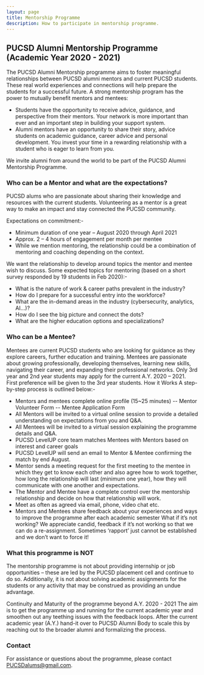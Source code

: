 ```yaml
---
layout: page
title: Mentorship Programme
description: How to participate in mentorship programme.
---
```

<link rel="stylesheet" type="text/css" media="all" href="../stylesheet/styles.css" />

## PUCSD Alumni Mentorship Programme (Academic Year 2020 - 2021)

The PUCSD Alumni Mentorship programme aims to foster meaningful relationships between PUCSD alumni mentors and current PUCSD students. These real world experiences and connections will help prepare the students for a successful future. 
A strong mentorship program has the power to mutually benefit mentors and mentees:
- Students have the opportunity to receive advice, guidance, and perspective from their mentors. Your network is more important than ever and an important step in building your support system. 
- Alumni mentors have an opportunity to share their story, advice students on academic guidance, career advice and personal development. You invest your time in a rewarding relationship with a student who is eager to learn from you.

We invite alumni from around the world to be part of the PUCSD Alumni Mentorship Programme.


### Who can be a Mentor and what are the expectations?

PUCSD alums who are passionate about sharing their knowledge and resources with the current students. Volunteering as a mentor is a great way to make an impact and stay connected the PUCSD community. 
 
Expectations on commitment:-
-  Minimum duration of one year – August 2020 through April 2021
-  Approx. 2 – 4 hours of engagement per month per mentee
- While we mention mentoring, the relationship could be a combination of mentoring and coaching depending on the context. 
         
We want the relationship to develop around topics the mentor and mentee wish to discuss. Some expected topics for mentoring (based on a short survey responded by 19 students in Feb 2020):-
- What is the nature of work & career paths prevalent in the industry?
- How do I prepare for a successful entry into the workforce?
-  What are the in-demand areas in the industry (cybersecurity, analytics, AI…)?
-  How do I see the big picture and connect the dots?
-  What are the higher education options and specializations?


### Who can be a Mentee?
Mentees are current PUCSD students who are looking for guidance as they explore careers, further education and training. Mentees are passionate about growing professionally, developing themselves, learning new skills, navigating their career, and expanding their professional networks. Only 3rd year and 2nd year students may apply for the current A.Y. 2020 – 2021. First preference will be given to the 3rd year students. 
How it Works
A step-by-step process is outlined below:-
-  Mentors and mentees complete online profile (15~25 minutes)
-- Mentor Volunteer Form
--   Mentee Application Form
- All Mentors will be invited to a virtual online session to provide a detailed understanding on expectations from you and Q&A. 
-  All Mentees will be invited to a virtual session explaining the programme details and Q&A.
- PUCSD LevelUP core team matches Mentees with Mentors based on interest and career goals
- PUCSD LevelUP will send an email to Mentor & Mentee confirming the match by end August.  
-  Mentor sends a meeting request for the first meeting to the mentee in which they get to know each other and also agree how to work together, how long the relationship will last (minimum one year), how they will communicate with one another and expectations. 
- The Mentor and Mentee have a complete control over the mentorship relationship and decide on how that relationship will work. 
-  Meet as often as agreed via email, phone, video chat etc. 
- Mentors and Mentees share feedback about your experiences and ways to improve the programme after each academic semester
What if it’s not working?
We appreciate candid, feedback if it’s not working so that we can do a re-assignment. Sometimes ‘rapport’ just cannot be established and we don’t want to force it!

### What this programme is NOT
The mentorship programme is not about providing internship or job opportunities – these are led by the PUCSD placement cell and continue to do so. Additionally, it is not about solving academic assignments for the students or any activity that may be construed as providing an undue advantage. 
 
Continuity and Maturity of the programme beyond A.Y. 2020 - 2021
The aim is to get the programme up and running for the current academic year and smoothen out any teething issues with the feedback loops. After the current academic year (A.Y.) hand-it over to PUCSD Alumni Body to scale this by reaching out to the broader alumni and formalizing the process. 
### Contact
For assistance or questions about the programme, please contact PUCSDalums@gmail.com. 

